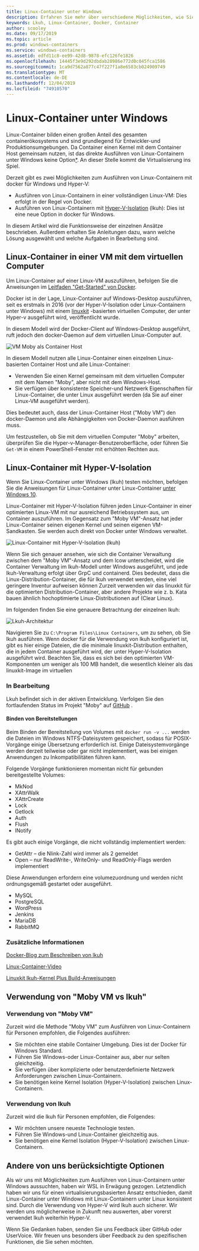 ```yaml
---
title: Linux-Container unter Windows
description: Erfahren Sie mehr über verschiedene Möglichkeiten, wie Sie Hyper-V zum Ausführen von Linux-Containern unter Windows verwenden können, als ob Sie System eigen sind.
keywords: Lkuh, Linux-Container, Docker, Container
author: scooley
ms.date: 09/17/2019
ms.topic: article
ms.prod: windows-containers
ms.service: windows-containers
ms.assetid: edfd11c8-ee99-42d8-9878-efc126fe1826
ms.openlocfilehash: 14445f3e9d292dbdab28986e772d0c045fca1586
ms.sourcegitcommit: 1ca9d7562a877c47f227f1a8e6583cb024909749
ms.translationtype: MT
ms.contentlocale: de-DE
ms.lasthandoff: 12/04/2019
ms.locfileid: "74910570"
---
```

# <a name="linux-containers-on-windows"></a>Linux-Container unter Windows

Linux-Container bilden einen großen Anteil des gesamten containerökosystems und sind grundlegend für Entwickler-und Produktionsumgebungen.  Da Container einen Kernel mit dem Container Host gemeinsam nutzen, ist das direkte Ausführen von Linux-Containern unter Windows keine Option[*](linux-containers.md#other-options-we-considered).  An dieser Stelle kommt die Virtualisierung ins Spiel.

Derzeit gibt es zwei Möglichkeiten zum Ausführen von Linux-Containern mit docker für Windows und Hyper-V:

- Ausführen von Linux-Containern in einer vollständigen Linux-VM: Dies erfolgt in der Regel von Docker.
- Ausführen von Linux-Containern mit [Hyper-V-Isolation](../manage-containers/hyperv-container.md) (lkuh): Dies ist eine neue Option in docker für Windows.

In diesem Artikel wird die Funktionsweise der einzelnen Ansätze beschrieben. Außerdem erhalten Sie Anleitungen dazu, wann welche Lösung ausgewählt und welche Aufgaben in Bearbeitung sind.

## <a name="linux-containers-in-a-moby-vm"></a>Linux-Container in einer VM mit dem virtuellen Computer

Um Linux-Container auf einer Linux-VM auszuführen, befolgen Sie die Anweisungen im [Leitfaden "Get-Started" von Docker](https://docs.docker.com/docker-for-windows/).

Docker ist in der Lage, Linux-Container auf Windows-Desktop auszuführen, seit es erstmals in 2016 (vor der Hyper-V-Isolation oder Linux-Containern unter Windows) mit einem [linuxkit](https://github.com/linuxkit/linuxkit) -basierten virtuellen Computer, der unter Hyper-v ausgeführt wird, veröffentlicht wurde.

In diesem Modell wird der Docker-Client auf Windows-Desktop ausgeführt, ruft jedoch den docker-Daemon auf dem virtuellen Linux-Computer auf.

![VM Moby als Container Host](media/MobyVM.png)

In diesem Modell nutzen alle Linux-Container einen einzelnen Linux-basierten Container Host und alle Linux-Container:

* Verwenden Sie einen Kernel gemeinsam mit dem virtuellen Computer mit dem Namen "Moby", aber nicht mit dem Windows-Host.
* Sie verfügen über konsistente Speicher-und Netzwerk Eigenschaften für Linux-Container, die unter Linux ausgeführt werden (da Sie auf einer Linux-VM ausgeführt werden).

Dies bedeutet auch, dass der Linux-Container Host ("Moby VM") den docker-Daemon und alle Abhängigkeiten von Docker-Daemon ausführen muss.

Um festzustellen, ob Sie mit dem virtuellen Computer "Moby" arbeiten, überprüfen Sie die Hyper-v-Manager-Benutzeroberfläche, oder führen Sie `Get-VM` in einem PowerShell-Fenster mit erhöhten Rechten aus.

## <a name="linux-containers-with-hyper-v-isolation"></a>Linux-Container mit Hyper-V-Isolation

Wenn Sie Linux-Container unter Windows (lkuh) testen möchten, befolgen Sie die Anweisungen für Linux-Container unter Linux-Container [unter Windows 10](../quick-start/quick-start-windows-10-linux.md).

Linux-Container mit Hyper-V-Isolation führen jeden Linux-Container in einer optimierten Linux-VM mit nur ausreichend Betriebssystem aus, um Container auszuführen. Im Gegensatz zum "Moby VM"-Ansatz hat jeder Linux-Container seinen eigenen Kernel und seinen eigenen VM-Sandkasten. Sie werden auch direkt von Docker unter Windows verwaltet.

![Linux-Container mit Hyper-V-Isolation (lkuh)](media/lcow-approach.png)

Wenn Sie sich genauer ansehen, wie sich die Container Verwaltung zwischen dem "Moby VM"-Ansatz und dem lcow unterscheidet, wird die Container Verwaltung im lkuh-Modell unter Windows ausgeführt, und jede lkuh-Verwaltung erfolgt über GrpC und containerd.  Dies bedeutet, dass die Linux-Distribution-Container, die für lkuh verwendet werden, eine viel geringere Inventur aufweisen können  Zurzeit verwenden wir das linuxkit für die optimierten Distribution-Container, aber andere Projekte wie z. b. Kata bauen ähnlich hochoptimierte Linux-Distributionen auf (Clear Linux).

Im folgenden finden Sie eine genauere Betrachtung der einzelnen lkuh:

![Lkuh-Architektur](media/lcow.png)

Navigieren Sie zu `C:\Program Files\Linux Containers`, um zu sehen, ob Sie lkuh ausführen. Wenn docker für die Verwendung von lkuh konfiguriert ist, gibt es hier einige Dateien, die die minimale linuxkit-Distribution enthalten, die in jedem Container ausgeführt wird, der unter Hyper-V-Isolation ausgeführt wird.  Beachten Sie, dass es sich bei den optimierten VM-Komponenten um weniger als 100 MB handelt, die wesentlich kleiner als das linuxkit-Image im virtuellen

### <a name="work-in-progress"></a>In Bearbeitung

Lkuh befindet sich in der aktiven Entwicklung. Verfolgen Sie den fortlaufenden Status im Projekt "Moby" auf [GitHub](https://github.com/moby/moby/issues/33850) .

#### <a name="bind-mounts"></a>Binden von Bereitstellungen

Beim Binden der Bereitstellung von Volumes mit `docker run -v ...` werden die Dateien im Windows NTFS-Dateisystem gespeichert, sodass für POSIX-Vorgänge einige Übersetzung erforderlich ist. Einige Dateisystemvorgänge werden derzeit teilweise oder gar nicht implementiert, was bei einigen Anwendungen zu Inkompatibilitäten führen kann.

Folgende Vorgänge funktionieren momentan nicht für gebunden bereitgestellte Volumes:

* MkNod
* XAttrWalk
* XAttrCreate
* Lock
* Getlock
* Auth
* Flush
* INotify

Es gibt auch einige Vorgänge, die nicht vollständig implementiert werden:

* GetAttr – die Nlink-Zahl wird immer als 2 gemeldet
* Open – nur ReadWrite-, WriteOnly- und ReadOnly-Flags werden implementiert

Diese Anwendungen erfordern eine volumezuordnung und werden nicht ordnungsgemäß gestartet oder ausgeführt.

* MySQL
* PostgreSQL
* WordPress
* Jenkins
* MariaDB
* RabbitMQ

### <a name="extra-information"></a>Zusätzliche Informationen

[Docker-Blog zum Beschreiben von lkuh](https://blog.docker.com/2017/11/docker-for-windows-17-11/)

[Linux-Container-Video](https://sec.ch9.ms/ch9/1e5a/08ff93f2-987e-4f8d-8036-2570dcac1e5a/LinuxContainer.mp4)

[Linuxkit lkuh-Kernel Plus Build-Anweisungen](https://github.com/linuxkit/lcow)

## <a name="when-to-use-moby-vm-vs-lcow"></a>Verwendung von "Moby VM vs lkuh"

### <a name="when-to-use-moby-vm"></a>Verwendung von "Moby VM"

Zurzeit wird die Methode "Moby VM" zum Ausführen von Linux-Containern für Personen empfohlen, die Folgendes ausführen:

- Sie möchten eine stabile Container Umgebung.  Dies ist der Docker für Windows Standard.
- Führen Sie Windows-oder Linux-Container aus, aber nur selten gleichzeitig.
- Sie verfügen über komplizierte oder benutzerdefinierte Netzwerk Anforderungen zwischen Linux-Containern.
- Sie benötigen keine Kernel Isolation (Hyper-V-Isolation) zwischen Linux-Containern.

### <a name="when-to-use-lcow"></a>Verwendung von lkuh

Zurzeit wird die lkuh für Personen empfohlen, die Folgendes:

- Wir möchten unsere neueste Technologie testen.
- Führen Sie Windows-und Linux-Container gleichzeitig aus.
- Sie benötigen eine Kernel Isolation (Hyper-V-Isolation) zwischen Linux-Containern.

## <a name="other-options-we-considered"></a>Andere von uns berücksichtigte Optionen

Als wir uns mit Möglichkeiten zum Ausführen von Linux-Containern unter Windows aussuchten, haben wir WSL in Erwägung gezogen. Letztendlich haben wir uns für einen virtualisierungsbasierten Ansatz entschieden, damit Linux-Container unter Windows mit Linux-Containern unter Linux konsistent sind. Durch die Verwendung von Hyper-V wird lkuh auch sicherer. Wir werden uns möglicherweise in Zukunft neu auswerten, aber vorerst verwendet lkuh weiterhin Hyper-V.

Wenn Sie Gedanken haben, senden Sie uns Feedback über GitHub oder UserVoice.  Wir freuen uns besonders über Feedback zu den spezifischen Funktionen, die Sie sehen möchten.
